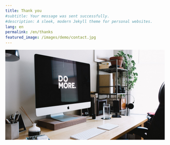 ```yaml
---
title: Thank you
#subtitle: Your message was sent successfully.
#description: A sleek, modern Jekyll theme for personal websites.
lang: en
permalink: /en/thanks
featured_image: /images/demo/contact.jpg
---
```


![](/images/demo/about.jpg)
